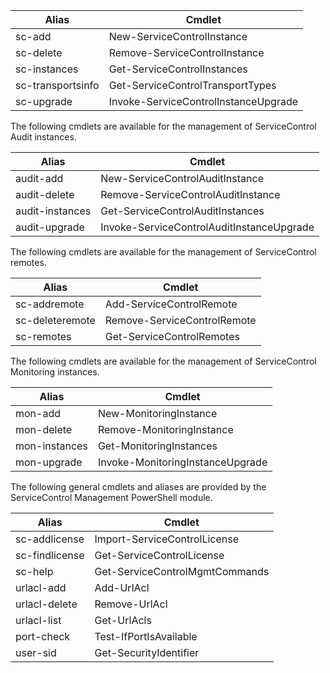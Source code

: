 | Alias                  | Cmdlet                                                     |
| ---------------------- | ---------------------------------------------------------- |
| sc-add                 | New-ServiceControlInstance                                 |
| sc-delete              | Remove-ServiceControlInstance                              |
| sc-instances           | Get-ServiceControlInstances                                |
| sc-transportsinfo      | Get-ServiceControlTransportTypes                           |
| sc-upgrade             | Invoke-ServiceControlInstanceUpgrade                       |

The following cmdlets are available for the management of ServiceControl Audit instances.

| Alias                  | Cmdlet                                        |
| ---------------------- | --------------------------------------------- |
| audit-add              | New-ServiceControlAuditInstance               |
| audit-delete           | Remove-ServiceControlAuditInstance            |
| audit-instances        | Get-ServiceControlAuditInstances              |
| audit-upgrade          | Invoke-ServiceControlAuditInstanceUpgrade     |

The following cmdlets are available for the management of ServiceControl remotes.

| Alias                  | Cmdlet                                        |
| ---------------------- | --------------------------------------------- |
| sc-addremote           | Add-ServiceControlRemote                      |
| sc-deleteremote        | Remove-ServiceControlRemote                   |
| sc-remotes             | Get-ServiceControlRemotes                     |

The following cmdlets are available for the management of ServiceControl Monitoring instances.

| Alias                  | Cmdlet                                        |
| ---------------------- | --------------------------------------------- |
| mon-add                | New-MonitoringInstance                        |
| mon-delete             | Remove-MonitoringInstance                     |
| mon-instances          | Get-MonitoringInstances                       |
| mon-upgrade            | Invoke-MonitoringInstanceUpgrade              |

The following general cmdlets and aliases are provided by the ServiceControl Management PowerShell module.

| Alias                  | Cmdlet                                        |
| ---------------------- | --------------------------------------------- |
| sc-addlicense          | Import-ServiceControlLicense                  |
| sc-findlicense         | Get-ServiceControlLicense                     |
| sc-help                | Get-ServiceControlMgmtCommands                |
| urlacl-add             | Add-UrlAcl                                    |
| urlacl-delete          | Remove-UrlAcl                                 |
| urlacl-list            | Get-UrlAcls                                   |
| port-check             | Test-IfPortIsAvailable                        |
| user-sid               | Get-SecurityIdentifier                        |